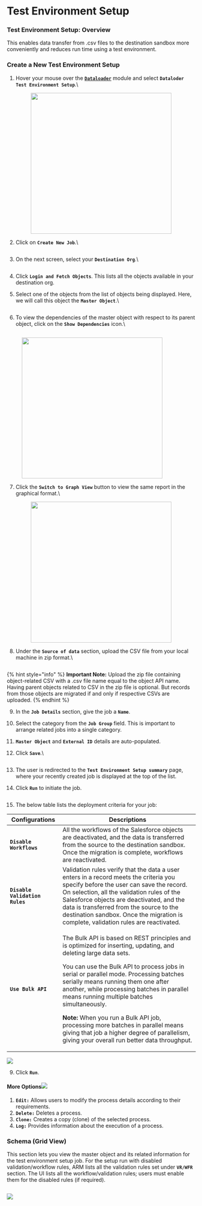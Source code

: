 # Test Environment Setup

### Test Environment Setup: Overview <a href="#test-environment-setup-overview" id="test-environment-setup-overview"></a>

This enables data transfer from .csv files to the destination sandbox more conveniently and reduces run time using a test environment.

### Create a New Test Environment Setup <a href="#create-a-new-test-environment-setup" id="create-a-new-test-environment-setup"></a>

1.  Hover your mouse over the [**`Dataloader`**](../dataloader.md) module and select **`Dataloder Test Environment Setup`**.\


    <figure><img src="https://cdn.document360.io/8711f4e7-c040-4616-aac9-d947f87e4619/Images/Documentation/image-1656498200051.png" alt="" width="375"><figcaption></figcaption></figure>
2.  Click on **`Create New Job`**.\


    <figure><img src="https://cdn.document360.io/8711f4e7-c040-4616-aac9-d947f87e4619/Images/Documentation/image-1656498466738.png" alt=""><figcaption></figcaption></figure>
3.  On the next screen, select your **`Destination Org`**.\


    <figure><img src="https://cdn.document360.io/8711f4e7-c040-4616-aac9-d947f87e4619/Images/Documentation/image-1656498964267.png" alt=""><figcaption></figcaption></figure>
4. Click **`Login and Fetch Objects`**. This lists all the objects available in your destination org.
5.  Select one of the objects from the list of objects being displayed. Here, we will call this object the **`Master Object`**.\


    <figure><img src="https://cdn.document360.io/8711f4e7-c040-4616-aac9-d947f87e4619/Images/Documentation/image-1656499219859.png" alt=""><figcaption></figcaption></figure>
6.  To view the dependencies of the master object with respect to its parent object, click on the **`Show Dependencies`** icon.\


    <figure><img src="https://cdn.document360.io/8711f4e7-c040-4616-aac9-d947f87e4619/Images/Documentation/image-1656499513613.png" alt=""><figcaption></figcaption></figure>

<figure><img src="https://cdn.document360.io/8711f4e7-c040-4616-aac9-d947f87e4619/Images/Documentation/image-1656499789815.png" alt="" width="375"><figcaption></figcaption></figure>

7.  Click the **`Switch to Graph View`** button to view the same report in the graphical format.\


    <figure><img src="https://cdn.document360.io/8711f4e7-c040-4616-aac9-d947f87e4619/Images/Documentation/image-1656500367037.png" alt="" width="375"><figcaption></figcaption></figure>
8.  Under the **`Source of data`** section, upload the CSV file from your local machine in zip format.\


    <figure><img src="https://cdn.document360.io/8711f4e7-c040-4616-aac9-d947f87e4619/Images/Documentation/image-1656502853137.png" alt=""><figcaption></figcaption></figure>

{% hint style="info" %}
**Important Note:** Upload the zip file containing object-related CSV with a .csv file name equal to the object API name. Having parent objects related to CSV in the zip file is optional. But records from those objects are migrated if and only if respective CSVs are uploaded.
{% endhint %}

9. In the **`Job Details`** section, give the job a **`Name`**.
10. Select the category from the **`Job Group`** field. This is important to arrange related jobs into a single category.
11. **`Master Object`** and **`External ID`** details are auto-populated.
12. Click **`Save`**.\


    <figure><img src="https://cdn.document360.io/8711f4e7-c040-4616-aac9-d947f87e4619/Images/Documentation/image-1656503041839.png" alt=""><figcaption></figcaption></figure>
13. The user is redirected to the **`Test Environment Setup summary`** page, where your recently created job is displayed at the top of the list.
14. Click **`Run`** to initiate the job.

<figure><img src="https://cdn.document360.io/8711f4e7-c040-4616-aac9-d947f87e4619/Images/Documentation/image-1623865218893.png" alt=""><figcaption></figcaption></figure>

15. The below table lists the deployment criteria for your job:

| Configurations                 | Descriptions                                                                                                                                                                                                                                                                                                                                                                                                                                                                                                                                                 |
| ------------------------------ | ------------------------------------------------------------------------------------------------------------------------------------------------------------------------------------------------------------------------------------------------------------------------------------------------------------------------------------------------------------------------------------------------------------------------------------------------------------------------------------------------------------------------------------------------------------ |
| **`Disable Workflows`**        | All the workflows of the Salesforce objects are deactivated, and the data is transferred from the source to the destination sandbox. Once the migration is complete, workflows are reactivated.                                                                                                                                                                                                                                                                                                                                                              |
| **`Disable Validation Rules`** | Validation rules verify that the data a user enters in a record meets the criteria you specify before the user can save the record. On selection, all the validation rules of the Salesforce objects are deactivated, and the data is transferred from the source to the destination sandbox. Once the migration is complete, validation rules are reactivated.                                                                                                                                                                                              |
| **`Use Bulk API`**             | <p>The Bulk API is based on REST principles and is optimized for inserting, updating, and deleting large data sets.</p><p>You can use the Bulk API to process jobs in serial or parallel mode. Processing batches serially means running them one after another, while processing batches in parallel means running multiple batches simultaneously.</p><p><strong>Note:</strong> When you run a Bulk API job, processing more batches in parallel means giving that job a higher degree of parallelism, giving your overall run better data throughput.</p> |

![](https://cdn.document360.io/8711f4e7-c040-4616-aac9-d947f87e4619/Images/Documentation/image-1656503628599.png)

9. Click **`Run`**.

#### More Options![](https://cdn.document360.io/8711f4e7-c040-4616-aac9-d947f87e4619/Images/Documentation/image-1623867523195.png) <a href="#more-options" id="more-options"></a>

1. **`Edit:`** Allows users to modify the process details according to their requirements.
2. **`Delete:`** Deletes a process.
3. **`Clone:`** Creates a copy (clone) of the selected process.
4. **`Log:`** Provides information about the execution of a process.

### Schema (Grid View) <a href="#schema-grid-view" id="schema-grid-view"></a>

This section lets you view the master object and its related information for the test environment setup job. For the setup run with disabled validation/workflow rules, ARM lists all the validation rules set under **`VR/WFR`** section. The UI lists all the workflow/validation rules; users must enable them for the disabled rules (if required).

<figure><img src="https://cdn.document360.io/8711f4e7-c040-4616-aac9-d947f87e4619/Images/Documentation/image-1623867419119.png" alt=""><figcaption></figcaption></figure>

![](https://cdn.document360.io/8711f4e7-c040-4616-aac9-d947f87e4619/Images/Documentation/image-1623867435606.png)
